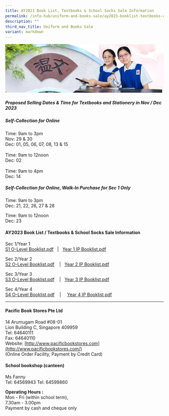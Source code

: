 ```yaml
---
title: AY2023 Book List, Textbooks & School Socks Sale Information
permalink: /info-hub/uniform-and-books-sale/ay2023-booklist-textbooks-and-school-socks-sale-information/
description: ""
third_nav_title: Uniform and Books Sale
variant: markdown
---
```

![](/images/01%20Banner%20Photos/06%20subpage%20infohub.jpg)

##### **Proposed Selling Dates &amp; Time for Textbooks and Stationery in Nov / Dec 2023**

##### **Self-Collection for Online**

Time: 9am to 3pm <br>
Nov: 29 &amp; 30 <br>
Dec: 01, 05, 06, 07, 08, 13 &amp; 15<br><br>
Time: 9am to 12noon <br>
Dec: 02 <br><br>
Time: 9am to 4pm <br>
Dec: 14

##### **Self-Collection for Online, Walk-In Purchase for Sec 1 Only**

Time: 9am to 3pm <br>
Dec: 21, 22, 26, 27 &amp; 28

Time: 9am to 12noon <br>
Dec: 23

#### **AY2023 Book List / Textbooks &amp; School Socks Sale Information**

Sec 1/Year 1  
[S1 O-Level Booklist.pdf](/files/06%20Infohub/Booklist/sec%201%20o-level%20booklist.pdf)&nbsp; &nbsp;|&nbsp;&nbsp; [Year 1 IP Booklist.pdf](/files/06%20Infohub/Booklist/year%201%20ip%20booklist.pdf)
  
Sec 2/Year 2  
[S2 O-Level Booklist.pdf](/files/06%20Infohub/Booklist/sec%202%20o-level%20booklist.pdf)&nbsp;&nbsp; &nbsp;|&nbsp;&nbsp; [Year 2 IP Booklist.pdf](/files/06%20Infohub/Booklist/year%202%20ip%20booklist.pdf)
  
Sec 3/Year 3  
[S3 O-Level Booklist.pdf](/files/06%20Infohub/Booklist/sec%203%20o-level%20booklist.pdf)&nbsp;&nbsp; &nbsp;|&nbsp;&nbsp; [Year 3 IP Booklist.pdf](/files/06%20Infohub/Booklist/year%203%20ip%20booklist.pdf)

  
Sec 4/Year 4  
[S4 O-Level Booklist.pdf](/files/06%20Infohub/Booklist/sec%204%20o-level%20booklist.pdf)&nbsp;&nbsp; &nbsp;|&nbsp;&nbsp; &nbsp; [Year 4 IP Booklist.pdf](/files/06%20Infohub/Booklist/year%204%20ip%20booklist.pdf)
  

---

#### **Pacific Book Stores Pte Ltd**

14 Arumugam Road #08-01<br>
Lion Building C, Singapore 409959<br>
Tel: 64640111<br>
Fax: 64640110<br>
Website:&nbsp;[http://www.pacificbookstores.com](http://www.pacificbookstores.com/)<br>
(Online Order Facility, Payment by Credit Card)

#### **School bookshop (canteen)**

Ms Fanny<br>
Tel: 64569943 Tel: 64599860


<b>Operating Hours :</b><br>
Mon - Fri (within school term),<br>
7.30am - 3.00pm<br>Payment by cash and cheque only